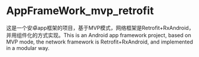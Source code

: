 # AppFrameWork_mvp_retrofit
这是一个安卓app框架的项目，基于MVP模式，网络框架是Retrofit+RxAndroid，并用组件化的方式实现。This is an Android app framework project, based on MVP mode, the network framework is Retrofit+RxAndroid, and implemented in a modular way.

